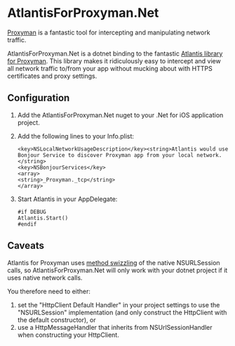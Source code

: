 # AtlantisForProxyman.Net
[Proxyman](https://proxyman.io/) is a fantastic tool for intercepting and manipulating network traffic.

AtlantisForProxyman.Net is a dotnet binding to the fantastic [Atlantis library for Proxyman](https://github.com/ProxymanApp/atlantis). This library makes it ridiculously easy to intercept and view all network traffic to/from your app without mucking about with HTTPS certificates and proxy settings.

## Configuration

1) Add the AtlantisForProxyman.Net nuget to your .Net for iOS application project.
2) Add the following lines to your Info.plist:
    ```
   <key>NSLocalNetworkUsageDescription</key><string>Atlantis would use Bonjour Service to discover Proxyman app from your local network.</string>
   <key>NSBonjourServices</key>
   <array>
   <string>_Proxyman._tcp</string>
   </array>
   ```
3) Start Atlantis in your AppDelegate:

   ```
   #if DEBUG
   Atlantis.Start()
   #endif
   ```

## Caveats
Atlantis for Proxyman uses [method swizzling](https://nshipster.com/method-swizzling/) of the native NSURLSession calls, so AtlantisForProxyman.Net will only work with your dotnet project if it uses native network calls.

You therefore need to either:
1) set the "HttpClient Default Handler" in your project settings to use the "NSURLSession" implementation (and only construct the HttpClient with the default constructor), or 
2) use a HttpMessageHandler that inherits from NSUrlSessionHandler when constructing your HttpClient.